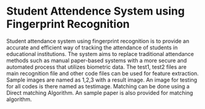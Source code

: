 # Student Attendence System using Fingerprint Recognition 
Student attendance system using fingerprint recognition is to 
provide an accurate and efficient way of tracking the attendance of students in 
educational institutions. The system aims to replace traditional attendance 
methods such as manual paper-based systems with a more secure and automated 
process that utilizes biometric data.
The test1, test2 files are main recognition file and other code files can be used for feature extraction.
Sample images are named as 1,2,3 with a result image.
An image for testing for all codes is there named as testimage.
Matching can be done using a Direct matching Algorithm.
An sample paper is also provided for matching algorithm.
